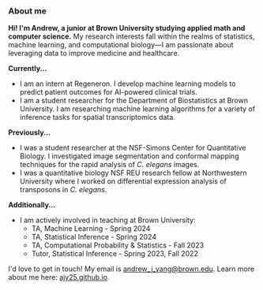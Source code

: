 ### About me

**Hi! I'm Andrew, a junior at Brown University studying applied math and computer science.** My research interests fall within the realms of statistics, machine learning, and computational biology—I am passionate about leveraging data to improve medicine and healthcare. 

**Currently...**
- I am an intern at Regeneron. I develop machine learning models to predict patient outcomes for AI-powered clinical trials. 
- I am a student researcher for the Department of Biostatistics at Brown University. I am researching machine learning algorithms for a variety of inference tasks for spatial transcriptomics data. 

**Previously...**
- I was a student researcher at the NSF-Simons Center for Quantitative Biology. I investigated image segmentation and conformal mapping techniques for the rapid analysis of _C. elegans_ images. 
- I was a quantitative biology NSF REU research fellow at Northwestern University where I worked on differential expression analysis of transposons in _C. elegans_.

**Additionally...**
- I am actively involved in teaching at Brown University:
  - TA, Machine Learning - Spring 2024
  - TA, Statistical Inference - Spring 2024
  - TA, Computational Probability & Statistics - Fall 2023
  - Tutor, Statistical Inference - Spring 2023, Fall 2022

I'd love to get in touch! My email is [andrew_j_yang@brown.edu](andrew_j_yang@brown.edu). Learn more about me here: [ajy25.github.io](https://ajy25.github.io/). 

